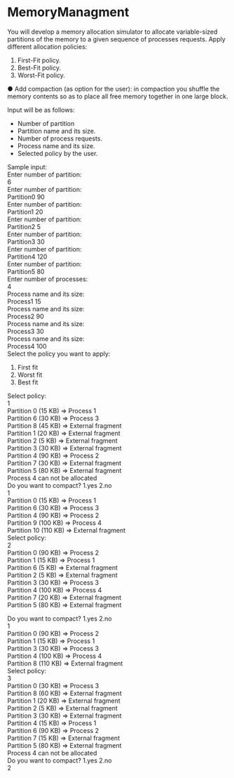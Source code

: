 # MemoryManagment
You will develop a memory allocation simulator to allocate
variable-sized partitions of the memory to a given sequence of
processes requests. Apply different allocation policies:

1. First-Fit policy.
2. Best-Fit policy.
3. Worst-Fit policy.

● Add compaction (as option for the user): in compaction you shuffle
the memory contents so as to place all free memory together in one
large block.

Input will be as follows:  
- Number of partition  
- Partition name and its size.  
- Number of process requests.  
- Process name and its size.  
- Selected policy by the user.  
  
Sample input:  
Enter number of partition:  
6  
Enter number of partition:  
Partition0 90  
Enter number of partition:  
Partition1 20  
Enter number of partition:  
Partition2 5  
Enter number of partition:  
Partition3 30  
Enter number of partition:  
Partition4 120  
Enter number of partition:  
Partition5 80  
Enter number of processes:  
4  
Process name and its size:  
Process1 15  
Process name and its size:  
Process2 90  
Process name and its size:  
Process3 30  
Process name and its size:  
Process4 100  
Select the policy you want to apply:  
1. First fit  
2. Worst fit  
3. Best fit  

Select policy:  
1  
Partition 0 (15 KB) => Process 1  
Partition 6 (30 KB) => Process 3  
Partition 8 (45 KB) => External fragment  
Partition 1 (20 KB) => External fragment  
Partition 2 (5 KB) => External fragment  
Partition 3 (30 KB) => External fragment  
Partition 4 (90 KB) => Process 2  
Partition 7 (30 KB) => External fragment  
Partition 5 (80 KB) => External fragment  
Process 4 can not be allocated  
Do you want to compact? 1.yes 2.no  
1  
Partition 0 (15 KB) => Process 1  
Partition 6 (30 KB) => Process 3  
Partition 4 (90 KB) => Process 2  
Partition 9 (100 KB) => Process 4  
Partition 10 (110 KB) => External fragment  
Select policy:  
2  
Partition 0 (90 KB) => Process 2  
Partition 1 (15 KB) => Process 1  
Partition 6 (5 KB) => External fragment  
Partition 2 (5 KB) => External fragment  
Partition 3 (30 KB) => Process 3  
Partition 4 (100 KB) => Process 4  
Partition 7 (20 KB) => External fragment  
Partition 5 (80 KB) => External fragment  

Do you want to compact? 1.yes 2.no  
1  
Partition 0 (90 KB) => Process 2  
Partition 1 (15 KB) => Process 1  
Partition 3 (30 KB) => Process 3  
Partition 4 (100 KB) => Process 4  
Partition 8 (110 KB) => External fragment  
Select policy:  
3  
Partition 0 (30 KB) => Process 3  
Partition 8 (60 KB) => External fragment  
Partition 1 (20 KB) => External fragment  
Partition 2 (5 KB) => External fragment  
Partition 3 (30 KB) => External fragment  
Partition 4 (15 KB) => Process 1  
Partition 6 (90 KB) => Process 2  
Partition 7 (15 KB) => External fragment  
Partition 5 (80 KB) => External fragment  
Process 4 can not be allocated  
Do you want to compact? 1.yes 2.no  
2  
